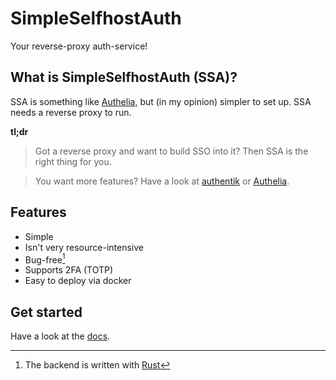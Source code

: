# SimpleSelfhostAuth

Your reverse-proxy auth-service!



## What is SimpleSelfhostAuth (SSA)?

SSA is something like [Authelia](https://www.authelia.com/), but (in my opinion) simpler to set up.
SSA needs a reverse proxy to run.

**tl;dr**
> Got a reverse proxy and want to build SSO into it? Then SSA is the right thing for you.

> You want more features? Have a look at [authentik](https://goauthentik.io/) or [Authelia](https://www.authelia.com/).

## Features
- Simple
- Isn't very resource-intensive
- Bug-free[^1]
- Supports 2FA (TOTP)
- Easy to deploy via docker

## Get started
Have a look at the [docs](https://ssa.mawoka.eu/quickstart/).

[^1]: The backend is written with [Rust](https://rust-lang.org)